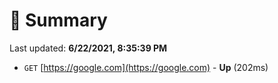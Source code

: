 # 📖 Summary
Last updated: **6/22/2021, 8:35:39 PM**

- `GET` [https://google.com](https://google.com) - **Up** (202ms)
